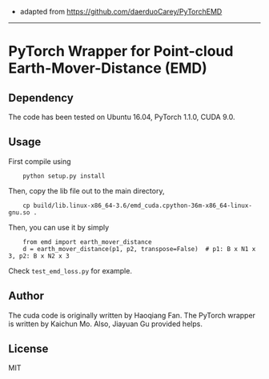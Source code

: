 * adapted from https://github.com/daerduoCarey/PyTorchEMD 

---------------------------------
# PyTorch Wrapper for Point-cloud Earth-Mover-Distance (EMD)

## Dependency

The code has been tested on Ubuntu 16.04, PyTorch 1.1.0, CUDA 9.0.

## Usage

First compile using
        
        python setup.py install

Then, copy the lib file out to the main directory,

        cp build/lib.linux-x86_64-3.6/emd_cuda.cpython-36m-x86_64-linux-gnu.so .

Then, you can use it by simply

        from emd import earth_mover_distance
        d = earth_mover_distance(p1, p2, transpose=False)  # p1: B x N1 x 3, p2: B x N2 x 3

Check `test_emd_loss.py` for example.

## Author

The cuda code is originally written by Haoqiang Fan. The PyTorch wrapper is written by Kaichun Mo. Also, Jiayuan Gu provided helps.

## License

MIT

